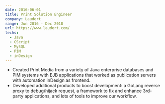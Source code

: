 ```yaml
---
date: 2016-06-01
title: Print Solution Engineer
company: Laudert
range: Jun 2016 - Dec 2018
url: https://www.laudert.com/
techs:
  - Java
  - CScript
  - MySQL
  - PIM
  - inDesign
---
```


- Created Print Media from a variety of Java enterprise databases and PIM systems with EJB applications that worked as publication servers with automation inDesign as frontend.
- Developed additional products to boost development: a GoLang reverse proxy to debug/hijack request, a framework to fix and enhance 3rd-party applications, and lots of tools to improve our workflow.
